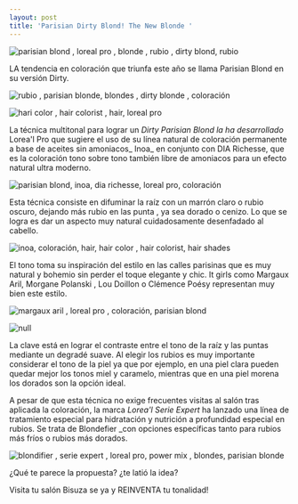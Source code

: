 ```yaml
---
layout: post
title: 'Parisian Dirty Blond! The New Blonde '
---
```

![parisian blond , loreal pro , blonde , rubio , dirty blond, rubio](/img/uploads/parisianblonde2.jpg)

LA tendencia en coloración que triunfa este año se llama Parisian Blond en su versión Dirty. 

![rubio , parisian blonde, blondes , dirty blonde , coloración](/img/uploads/parisian1.jpg)

![hari color , hair colorist , hair, loreal pro](/img/uploads/parisian2.jpg)

La técnica multitonal para lograr un _Dirty Parisian Blond la ha desarrollado_ Lorea'l Pro que sugiere el uso de su línea natural de coloración permanente a base de aceites sin amoniacos_ Inoa_ en conjunto con DIA Richesse, que es la coloración tono sobre tono también libre de amoniacos para un efecto natural ultra moderno. 

![parisian blond, inoa, dia richesse, loreal pro, coloración](/img/uploads/parisian3.jpg)

Esta técnica consiste en difuminar la raíz con un marrón claro o rubio oscuro, dejando más rubio en las punta , ya sea dorado o cenizo. Lo que se logra es dar un aspecto muy natural cuidadosamente desenfadado al cabello. 

![inoa, coloración, hair, hair color , hair colorist, hair shades](/img/uploads/50257203_2528328270542997_5844112556003688448_n.jpg)

El tono toma su inspiración del estilo en las calles parisinas que es muy natural y bohemio sin perder el toque elegante y chic.  It girls como Margaux Aril, Morgane Polanski , Lou Doillon o Clémence Poésy representan muy bien este estilo.

![margaux aril , loreal pro , coloración, parisian blond ](/img/uploads/parisian6.jpg)

![null](/img/uploads/parisian4.jpg)

La clave está en lograr el contraste entre el tono de la raíz y las puntas mediante un degradé suave. Al elegir los rubios es muy importante considerar el tono de la piel ya que por ejemplo, en una piel clara pueden quedar mejor los tonos miel y caramelo, mientras que en una piel morena los dorados son la opción ideal. 

A pesar de que esta técnica no exige  frecuentes visitas al salón tras aplicada la coloración, la marca _Lorea'l_  _Serie Expert_ ha lanzado una línea de tratamiento especial para hidratación y nutrición a profundidad especial en rubios. Se trata de Blondefier _con opciones específicas tanto para rubios más fríos o rubios más dorados.

![blondifier , serie expert , loreal pro, power mix , blondes, parisian blonde ](/img/uploads/blondifier.jpg)

¿Qué te parece la propuesta? ¿te latió la idea?

Visita tu salón Bisuza se ya y REINVENTA tu tonalidad!
